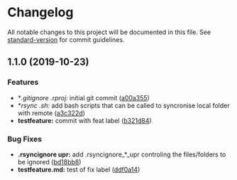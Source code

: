 # Changelog

All notable changes to this project will be documented in this file. See [standard-version](https://github.com/conventional-changelog/standard-version) for commit guidelines.

## 1.1.0 (2019-10-23)


### Features

* **.gitignore *.rproj:** initial git commit ([a00a355](https://github.com/AntoineChn/RemoteServer-Workflow/commit/a00a35505f3011e6fdf222427c93577133e08b75))
* **rsync *.sh:** add bash scripts that can be called to syncronise local folder with remote ([a3c322d](https://github.com/AntoineChn/RemoteServer-Workflow/commit/a3c322df5c846ea702298ea8405bf6b8fdb80c48))
* **testfeature:** commit with feat label ([b321d84](https://github.com/AntoineChn/RemoteServer-Workflow/commit/b321d8454e91046be68dd4d76cab6a4a17c18962))


### Bug Fixes

* **.rsyncignore upr:** add .rsyncignore_*_upr controling the files/folders to be ignored ([bd18bb8](https://github.com/AntoineChn/RemoteServer-Workflow/commit/bd18bb87685f05f0958b8284252103a09268d4d1))
* **testfeature.md:** test of fix label ([ddf0a14](https://github.com/AntoineChn/RemoteServer-Workflow/commit/ddf0a14c2e6ace7c95a80e0ad616349f7ec4cde0))
